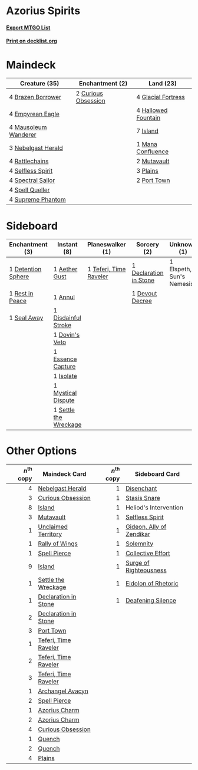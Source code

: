 # Azorius Spirits

#### [Export MTGO List](../collection/Azorius%20Spirits/Azorius%20Spirits.txt)
#### [Print on decklist.org](http://decklist.org/?deckmain=4%09Brazen%20Borrower%0A2%09Curious%20Obsession%0A4%09Empyrean%20Eagle%0A4%09Glacial%20Fortress%0A4%09Hallowed%20Fountain%0A7%09Island%0A1%09Mana%20Confluence%0A4%09Mausoleum%20Wanderer%0A2%09Mutavault%0A3%09Nebelgast%20Herald%0A3%09Plains%0A2%09Port%20Town%0A4%09Rattlechains%0A4%09Selfless%20Spirit%0A4%09Spectral%20Sailor%0A4%09Spell%20Queller%0A4%09Supreme%20Phantom&deckside=1%09Aether%20Gust%0A1%09Annul%0A1%09Declaration%20in%20Stone%0A1%09Detention%20Sphere%0A1%09Devout%20Decree%0A1%09Disdainful%20Stroke%0A1%09Dovin's%20Veto%0A1%09Elspeth,%20Sun's%20Nemesis%0A1%09Essence%20Capture%0A1%09Isolate%0A1%09Mystical%20Dispute%0A1%09Rest%20in%20Peace%0A1%09Seal%20Away%0A1%09Settle%20the%20Wreckage%0A1%09Teferi,%20Time%20Raveler)
# Maindeck

|                                         Creature (35)                                         |                                       Enchantment (2)                                        |                                          Land (23)                                          |
|-----------------------------------------------------------------------------------------------|----------------------------------------------------------------------------------------------|---------------------------------------------------------------------------------------------|
|4 [Brazen Borrower](http://gatherer.wizards.com/Pages/Card/Details.aspx?multiverseid=473001)   |2 [Curious Obsession](http://gatherer.wizards.com/Pages/Card/Details.aspx?multiverseid=439692)|4 [Glacial Fortress](http://gatherer.wizards.com/Pages/Card/Details.aspx?multiverseid=190562)|
|4 [Empyrean Eagle](http://gatherer.wizards.com/Pages/Card/Details.aspx?multiverseid=466962)    |                                                                                              |4 [Hallowed Fountain](http://gatherer.wizards.com/Pages/Card/Details.aspx?multiverseid=97071)|
|4 [Mausoleum Wanderer](http://gatherer.wizards.com/Pages/Card/Details.aspx?multiverseid=414364)|                                                                                              |7 [Island](http://gatherer.wizards.com/Pages/Card/Details.aspx?multiverseid=439857)          |
|3 [Nebelgast Herald](http://gatherer.wizards.com/Pages/Card/Details.aspx?multiverseid=414366)  |                                                                                              |1 [Mana Confluence](http://gatherer.wizards.com/Pages/Card/Details.aspx?multiverseid=409573) |
|4 [Rattlechains](http://gatherer.wizards.com/Pages/Card/Details.aspx?multiverseid=409824)      |                                                                                              |2 [Mutavault](http://gatherer.wizards.com/Pages/Card/Details.aspx?multiverseid=370733)       |
|4 [Selfless Spirit](http://gatherer.wizards.com/Pages/Card/Details.aspx?multiverseid=414332)   |                                                                                              |3 [Plains](http://gatherer.wizards.com/Pages/Card/Details.aspx?multiverseid=439856)          |
|4 [Spectral Sailor](http://gatherer.wizards.com/Pages/Card/Details.aspx?multiverseid=466830)   |                                                                                              |2 [Port Town](http://gatherer.wizards.com/Pages/Card/Details.aspx?multiverseid=410046)       |
|4 [Spell Queller](http://gatherer.wizards.com/Pages/Card/Details.aspx?multiverseid=414494)     |                                                                                              |                                                                                             |
|4 [Supreme Phantom](http://gatherer.wizards.com/Pages/Card/Details.aspx?multiverseid=447212)   |                                                                                              |                                                                                             |


# Sideboard

|                                       Enchantment (3)                                       |                                          Instant (8)                                           |                                        Planeswalker (1)                                         |                                           Sorcery (2)                                           |      Unknown (1)       |
|---------------------------------------------------------------------------------------------|------------------------------------------------------------------------------------------------|-------------------------------------------------------------------------------------------------|-------------------------------------------------------------------------------------------------|------------------------|
|1 [Detention Sphere](http://gatherer.wizards.com/Pages/Card/Details.aspx?multiverseid=460139)|1 [Aether Gust](http://gatherer.wizards.com/Pages/Card/Details.aspx?multiverseid=466796)        |1 [Teferi, Time Raveler](http://gatherer.wizards.com/Pages/Card/Details.aspx?multiverseid=461148)|1 [Declaration in Stone](http://gatherer.wizards.com/Pages/Card/Details.aspx?multiverseid=409750)|1 Elspeth, Sun's Nemesis|
|1 [Rest in Peace](http://gatherer.wizards.com/Pages/Card/Details.aspx?multiverseid=442021)   |1 [Annul](http://gatherer.wizards.com/Pages/Card/Details.aspx?multiverseid=45976)               |                                                                                                 |1 [Devout Decree](http://gatherer.wizards.com/Pages/Card/Details.aspx?multiverseid=466767)       |                        |
|1 [Seal Away](http://gatherer.wizards.com/Pages/Card/Details.aspx?multiverseid=442919)       |1 [Disdainful Stroke](http://gatherer.wizards.com/Pages/Card/Details.aspx?multiverseid=420705)  |                                                                                                 |                                                                                                 |                        |
|                                                                                             |1 [Dovin's Veto](http://gatherer.wizards.com/Pages/Card/Details.aspx?multiverseid=461120)       |                                                                                                 |                                                                                                 |                        |
|                                                                                             |1 [Essence Capture](http://gatherer.wizards.com/Pages/Card/Details.aspx?multiverseid=457181)    |                                                                                                 |                                                                                                 |                        |
|                                                                                             |1 [Isolate](http://gatherer.wizards.com/Pages/Card/Details.aspx?multiverseid=447153)            |                                                                                                 |                                                                                                 |                        |
|                                                                                             |1 [Mystical Dispute](http://gatherer.wizards.com/Pages/Card/Details.aspx?multiverseid=473020)   |                                                                                                 |                                                                                                 |                        |
|                                                                                             |1 [Settle the Wreckage](http://gatherer.wizards.com/Pages/Card/Details.aspx?multiverseid=435186)|                                                                                                 |                                                                                                 |                        |


# Other Options

|*n*<sup>th</sup> copy|                                         Maindeck Card                                         |*n*<sup>th</sup> copy|                                          Sideboard Card                                           |
|--------------------:|-----------------------------------------------------------------------------------------------|--------------------:|---------------------------------------------------------------------------------------------------|
|                    4|[Nebelgast Herald](http://gatherer.wizards.com/Pages/Card/Details.aspx?multiverseid=414366)    |                    1|[Disenchant](http://gatherer.wizards.com/Pages/Card/Details.aspx?multiverseid=847)                 |
|                    3|[Curious Obsession](http://gatherer.wizards.com/Pages/Card/Details.aspx?multiverseid=439692)   |                    1|[Stasis Snare](http://gatherer.wizards.com/Pages/Card/Details.aspx?multiverseid=402048)            |
|                    8|[Island](http://gatherer.wizards.com/Pages/Card/Details.aspx?multiverseid=439857)              |                    1|Heliod's Intervention                                                                              |
|                    3|[Mutavault](http://gatherer.wizards.com/Pages/Card/Details.aspx?multiverseid=370733)           |                    1|[Selfless Spirit](http://gatherer.wizards.com/Pages/Card/Details.aspx?multiverseid=414332)         |
|                    1|[Unclaimed Territory](http://gatherer.wizards.com/Pages/Card/Details.aspx?multiverseid=435419) |                    1|[Gideon, Ally of Zendikar](http://gatherer.wizards.com/Pages/Card/Details.aspx?multiverseid=401897)|
|                    1|[Rally of Wings](http://gatherer.wizards.com/Pages/Card/Details.aspx?multiverseid=460954)      |                    1|[Solemnity](http://gatherer.wizards.com/Pages/Card/Details.aspx?multiverseid=430711)               |
|                    1|[Spell Pierce](http://gatherer.wizards.com/Pages/Card/Details.aspx?multiverseid=425876)        |                    1|[Collective Effort](http://gatherer.wizards.com/Pages/Card/Details.aspx?multiverseid=414307)       |
|                    9|[Island](http://gatherer.wizards.com/Pages/Card/Details.aspx?multiverseid=439857)              |                    1|[Surge of Righteousness](http://gatherer.wizards.com/Pages/Card/Details.aspx?multiverseid=394720)  |
|                    1|[Settle the Wreckage](http://gatherer.wizards.com/Pages/Card/Details.aspx?multiverseid=435186) |                    1|[Eidolon of Rhetoric](http://gatherer.wizards.com/Pages/Card/Details.aspx?multiverseid=380409)     |
|                    1|[Declaration in Stone](http://gatherer.wizards.com/Pages/Card/Details.aspx?multiverseid=409750)|                    1|[Deafening Silence](http://gatherer.wizards.com/Pages/Card/Details.aspx?multiverseid=472972)       |
|                    2|[Declaration in Stone](http://gatherer.wizards.com/Pages/Card/Details.aspx?multiverseid=409750)|                     |                                                                                                   |
|                    3|[Port Town](http://gatherer.wizards.com/Pages/Card/Details.aspx?multiverseid=410046)           |                     |                                                                                                   |
|                    1|[Teferi, Time Raveler](http://gatherer.wizards.com/Pages/Card/Details.aspx?multiverseid=461148)|                     |                                                                                                   |
|                    2|[Teferi, Time Raveler](http://gatherer.wizards.com/Pages/Card/Details.aspx?multiverseid=461148)|                     |                                                                                                   |
|                    3|[Teferi, Time Raveler](http://gatherer.wizards.com/Pages/Card/Details.aspx?multiverseid=461148)|                     |                                                                                                   |
|                    1|[Archangel Avacyn](http://gatherer.wizards.com/Pages/Card/Details.aspx?multiverseid=409741)    |                     |                                                                                                   |
|                    2|[Spell Pierce](http://gatherer.wizards.com/Pages/Card/Details.aspx?multiverseid=425876)        |                     |                                                                                                   |
|                    1|[Azorius Charm](http://gatherer.wizards.com/Pages/Card/Details.aspx?multiverseid=460137)       |                     |                                                                                                   |
|                    2|[Azorius Charm](http://gatherer.wizards.com/Pages/Card/Details.aspx?multiverseid=460137)       |                     |                                                                                                   |
|                    4|[Curious Obsession](http://gatherer.wizards.com/Pages/Card/Details.aspx?multiverseid=439692)   |                     |                                                                                                   |
|                    1|[Quench](http://gatherer.wizards.com/Pages/Card/Details.aspx?multiverseid=457192)              |                     |                                                                                                   |
|                    2|[Quench](http://gatherer.wizards.com/Pages/Card/Details.aspx?multiverseid=457192)              |                     |                                                                                                   |
|                    4|[Plains](http://gatherer.wizards.com/Pages/Card/Details.aspx?multiverseid=439856)              |                     |                                                                                                   |

